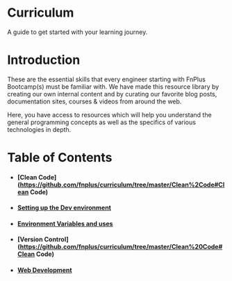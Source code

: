 # Curriculum

A guide to get started with your learning journey.

# Introduction

These are the essential skills that every engineer starting with FnPlus Bootcamp(s) must be familiar with. We have made this resource library by creating our own internal content and by curating our favorite blog posts, documentation sites, courses & videos from around the web.

Here, you have access to resources which will help you understand the general programming concepts as well as the specifics of various technologies in depth.

# Table of Contents

- #### **[Clean Code](https://github.com/fnplus/curriculum/tree/master/Clean%2Code#Clean Code)**

  

- #### **[Setting up the Dev environment](https://github.com/fnplus/curriculum/tree/master/Setting%20up%20the%20Environment#setting-up-environment)**

  

- #### **[Environment Variables and uses](https://github.com/fnplus/curriculum/tree/master/Setting%20up%20the%20Environment#environment-variables-and-uses)**

  

- #### **[Version Control](https://github.com/fnplus/curriculum/tree/master/Clean%20Code#Clean Code)**

  

- #### [Web Development](https://github.com/fnplus/curriculum/tree/master/Web%20Dev#web-dev)

